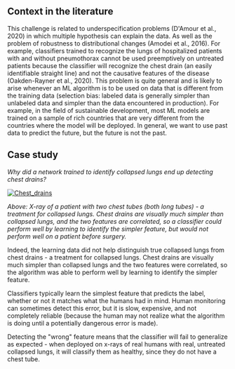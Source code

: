 ## Context in the literature

This challenge is related to underspecification problems (D'Amour et al., 2020) in which multiple hypothesis can explain the data. As well as the problem of robustness to distributional changes (Amodei et al., 2016). For example, classifiers trained to recognize the lungs of hospitalized patients with and without pneumothorax cannot be used preemptively on untreated patients because the classifier will recognize the chest drain (an easily identifiable straight line) and not the causative features of the disease (Oakden-Rayner et al., 2020). This problem is quite general and is likely to arise whenever an ML algorithm is to be used on data that is different from the training data (selection bias: labeled data is generally simpler than unlabeled data and simpler than the data encountered in production). For example, in the field of sustainable development, most ML models are trained on a sample of rich countries that are very different from the countries where the model will be deployed. In general, we want to use past data to predict the future, but the future is not the past.

## Case study
*Why did a network trained to identify collapsed lungs end up detecting chest drains?*

[![Chest_drains](https://github.com/EffiSciencesResearch/challenge_data_ens_2023/blob/main/assets/chest_drain.png?raw=true)](https://www.sciencedirect.com/science/article/pii/S2589750020302193)

*Above: X-ray of a patient with two chest tubes (both long tubes) - a treatment for collapsed lungs. Chest drains are visually much simpler than collapsed lungs, and the two features are correlated, so a classifier could perform well by learning to identify the simpler feature, but would not perform well on a patient before surgery.*


Indeed, the learning data did not help distinguish true collapsed lungs from chest drains - a treatment for collapsed lungs. Chest drains are visually much simpler than collapsed lungs and the two features were correlated, so the algorithm was able to perform well by learning to identify the simpler feature.

Classifiers typically learn the simplest feature that predicts the label, whether or not it matches what the humans had in mind. Human monitoring can sometimes detect this error, but it is slow, expensive, and not completely reliable (because the human may not realize what the algorithm is doing until a potentially dangerous error is made).

Detecting the "wrong" feature means that the classifier will fail to generalize as expected - when deployed on x-rays of real humans with real, untreated collapsed lungs, it will classify them as healthy, since they do not have a chest tube.